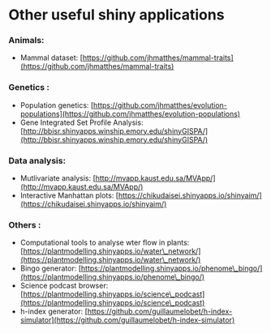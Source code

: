 # Other useful shiny applications

### Animals:

* Mammal dataset: [https://github.com/jhmatthes/mammal-traits](https://github.com/jhmatthes/mammal-traits)

### Genetics :

* Population genetics: [https://github.com/jhmatthes/evolution-populations](https://github.com/jhmatthes/evolution-populations)
* Gene Integrated Set Profile Analysis: [http://bbisr.shinyapps.winship.emory.edu/shinyGISPA/](http://bbisr.shinyapps.winship.emory.edu/shinyGISPA/)

### Data analysis:

* Mutlivariate analysis: [http://mvapp.kaust.edu.sa/MVApp/](http://mvapp.kaust.edu.sa/MVApp/)
* Interactive Manhattan plots: [https://chikudaisei.shinyapps.io/shinyaim/](https://chikudaisei.shinyapps.io/shinyaim/)

### Others :

* Computational tools to analyse wter flow in plants: [https://plantmodelling.shinyapps.io/water\_network/](https://plantmodelling.shinyapps.io/water\_network/)
* Bingo generator: [https://plantmodelling.shinyapps.io/phenome\_bingo/](https://plantmodelling.shinyapps.io/phenome\_bingo/)
* Science podcast browser: [https://plantmodelling.shinyapps.io/science\_podcast](https://plantmodelling.shinyapps.io/science\_podcast)
* h-index generator: [https://github.com/guillaumelobet/h-index-simulator](https://github.com/guillaumelobet/h-index-simulator)
